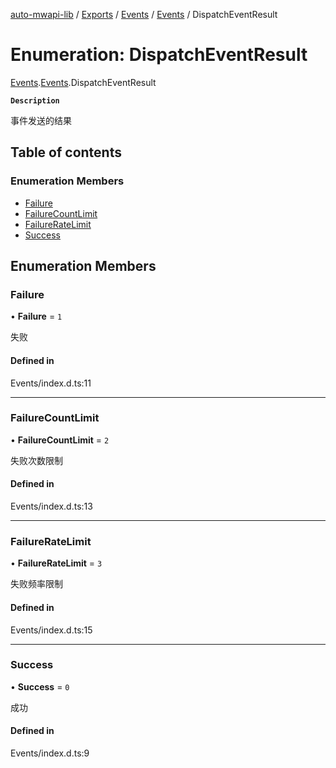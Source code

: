 [auto-mwapi-lib](../README.md) / [Exports](../modules.md) / [Events](../modules/Events.md) / [Events](../modules/Events.Events.md) / DispatchEventResult

# Enumeration: DispatchEventResult

[Events](../modules/Events.md).[Events](../modules/Events.Events.md).DispatchEventResult

**`Description`**

事件发送的结果

## Table of contents

### Enumeration Members

- [Failure](Events.Events.DispatchEventResult.md#failure)
- [FailureCountLimit](Events.Events.DispatchEventResult.md#failurecountlimit)
- [FailureRateLimit](Events.Events.DispatchEventResult.md#failureratelimit)
- [Success](Events.Events.DispatchEventResult.md#success)

## Enumeration Members

### Failure

• **Failure** = `1`

失败

#### Defined in

Events/index.d.ts:11

---

### FailureCountLimit

• **FailureCountLimit** = `2`

失败次数限制

#### Defined in

Events/index.d.ts:13

---

### FailureRateLimit

• **FailureRateLimit** = `3`

失败频率限制

#### Defined in

Events/index.d.ts:15

---

### Success

• **Success** = `0`

成功

#### Defined in

Events/index.d.ts:9
